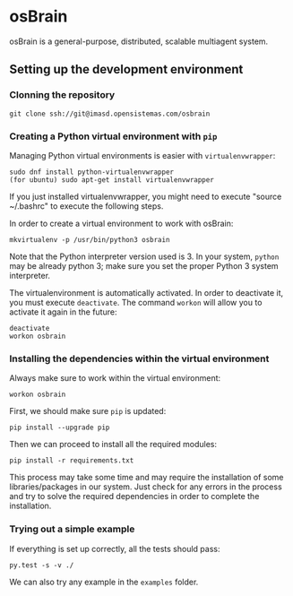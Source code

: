 # osBrain

osBrain is a general-purpose, distributed, scalable multiagent system.

## Setting up the development environment

### Clonning the repository

    git clone ssh://git@imasd.opensistemas.com/osbrain

### Creating a Python virtual environment with `pip`

Managing Python virtual environments is easier with `virtualenvwrapper`:

    sudo dnf install python-virtualenvwrapper
    (for ubuntu) sudo apt-get install virtualenvwrapper

If you just installed virtualenvwrapper, you might need to execute "source ~/.bashrc"
to execute the following steps.

In order to create a virtual environment to work with osBrain:

    mkvirtualenv -p /usr/bin/python3 osbrain

Note that the Python interpreter version used is 3. In your system, `python`
may be already python 3; make sure you set the proper Python 3 system
interpreter.

The virtualenvironment is automatically activated. In order to deactivate it,
you must execute `deactivate`. The command `workon` will allow you to activate
it again in the future:

    deactivate
    workon osbrain

### Installing the dependencies within the virtual environment

Always make sure to work within the virtual environment:

    workon osbrain

First, we should make sure `pip` is updated:

    pip install --upgrade pip

Then we can proceed to install all the required modules:

    pip install -r requirements.txt

This process may take some time and may require the installation of some
libraries/packages in our system. Just check for any errors in the process
and try to solve the required dependencies in order to complete the
installation.

### Trying out a simple example

If everything is set up correctly, all the tests should pass:

    py.test -s -v ./

We can also try any example in the `examples` folder.

